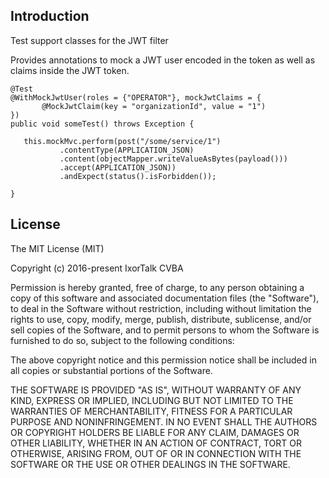 ## Introduction

Test support classes for the JWT filter

Provides annotations to mock a JWT user encoded in the token as well as claims inside the JWT token. 

```    
@Test
@WithMockJwtUser(roles = {"OPERATOR"}, mockJwtClaims = {
       @MockJwtClaim(key = "organizationId", value = "1")
})
public void someTest() throws Exception {

   this.mockMvc.perform(post("/some/service/1")
           .contentType(APPLICATION_JSON)
           .content(objectMapper.writeValueAsBytes(payload()))
           .accept(APPLICATION_JSON))
           .andExpect(status().isForbidden());

}
```       

## License

The MIT License (MIT)

Copyright (c) 2016-present IxorTalk CVBA

Permission is hereby granted, free of charge, to any person obtaining a copy
of this software and associated documentation files (the "Software"), to deal
in the Software without restriction, including without limitation the rights
to use, copy, modify, merge, publish, distribute, sublicense, and/or sell
copies of the Software, and to permit persons to whom the Software is
furnished to do so, subject to the following conditions:

The above copyright notice and this permission notice shall be included in all
copies or substantial portions of the Software.

THE SOFTWARE IS PROVIDED "AS IS", WITHOUT WARRANTY OF ANY KIND, EXPRESS OR
IMPLIED, INCLUDING BUT NOT LIMITED TO THE WARRANTIES OF MERCHANTABILITY,
FITNESS FOR A PARTICULAR PURPOSE AND NONINFRINGEMENT. IN NO EVENT SHALL THE
AUTHORS OR COPYRIGHT HOLDERS BE LIABLE FOR ANY CLAIM, DAMAGES OR OTHER
LIABILITY, WHETHER IN AN ACTION OF CONTRACT, TORT OR OTHERWISE, ARISING FROM,
OUT OF OR IN CONNECTION WITH THE SOFTWARE OR THE USE OR OTHER DEALINGS IN THE
SOFTWARE.
